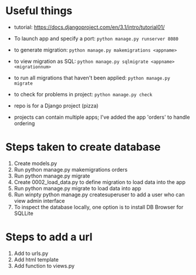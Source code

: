 # Useful things

* tutorial: https://docs.djangoproject.com/en/3.1/intro/tutorial01/
* To launch app and specify a port: `python manage.py runserver 8080`
* to generate migration: `python manage.py makemigrations <appname>`
* to view migration as SQL: `python manage.py sqlmigrate <appname> <migrationnum>`
* to run all migrations that haven't been applied: `python manage.py migrate`
* to check for problems in project: `python manage.py check`

* repo is for a Django project (pizza)
* projects can contain multiple apps; I've added the app 'orders' to handle ordering

# Steps taken to create database
1. Create models.py
2. Run python manage.py makemigrations orders
3. Run python manage.py migrate
4. Create 0002_load_data.py to define migration to load data into the app
5. Run python manage.py migrate to load data into app
6. Run winpty python manage.py createsuperuser to add a user who can view admin interface
7. To inspect the database locally, one option is to install DB Browser for SQLLite

# Steps to add a url
1. Add to urls.py
2. Add html template
3. Add function to views.py
